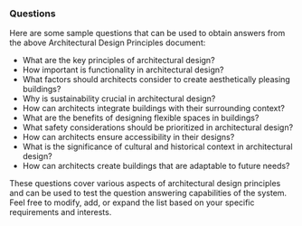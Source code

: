 ### Questions
Here are some sample questions that can be used to obtain answers from the above Architectural Design Principles document:

* What are the key principles of architectural design?
* How important is functionality in architectural design?
* What factors should architects consider to create aesthetically pleasing buildings?
* Why is sustainability crucial in architectural design?
* How can architects integrate buildings with their surrounding context?
* What are the benefits of designing flexible spaces in buildings?
* What safety considerations should be prioritized in architectural design?
* How can architects ensure accessibility in their designs?
* What is the significance of cultural and historical context in architectural design?
* How can architects create buildings that are adaptable to future needs?

These questions cover various aspects of architectural design principles and can be used to test the question answering capabilities of the system. 
Feel free to modify, add, or expand the list based on your specific requirements and interests.
